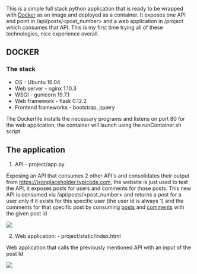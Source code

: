

This is a simple full stack python application that is ready to be wrapped with [Docker](https://www.docker.com/) as an image and deployed as a container. It exposes one API end point in /api/posts/<post_number> and a web application in /project which consumes that API. This is my first time trying all of these technologies, nice experience overall.

## DOCKER
### The stack
* OS - Ubuntu 16.04
* Web server - nginx 1.10.3
* WSGI - gunicorn 19.7.1
* Web framework - flask 0.12.2
* Frontend frameworks - bootstrap, jquery

The Dockerfile installs the necessary programs and listens on port 80 for the web application, the container will launch using the runContainer.sh script

## The application
1. API - project/app.py

Exposing an API that consumes 2 other API's and consolidates their output from https://jsonplaceholder.typicode.com, the website is just used to test the API, it exposes posts for users and comments for those posts. This new API is consumed via /api/posts/<post_number> and returns a post for a user only if it exists for this specific user (the user id is always 1) and the comments for that specific post by consuming [posts](https://jsonplaceholder.typicode.com/posts) and [comments](https://jsonplaceholder.typicode.com/posts/1/comments) with the given post id

![](https://i.imgur.com/KLCFy0L.gif)

2. Web application: - project/static/index.html

Web application that calls the previously mentioned API with an input of the post Id

![](https://i.imgur.com/PIwgRVA.gif)
